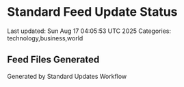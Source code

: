 # Standard Feed Update Status
Last updated: Sun Aug 17 04:05:53 UTC 2025
Categories: technology,business,world

## Feed Files Generated

Generated by Standard Updates Workflow
